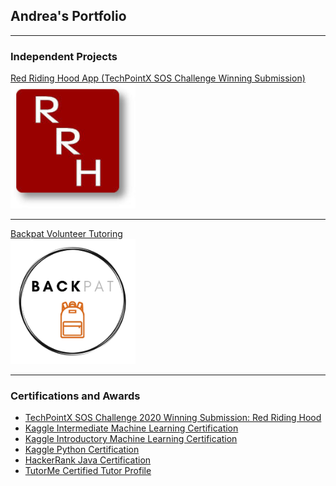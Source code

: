 ## Andrea's Portfolio

---

### Independent Projects

[Red Riding Hood App (TechPointX SOS Challenge Winning Submission)](/red_riding_hood) <br>
<img src="images/red_riding_hood_logo.jpg?raw=true" height="200" width="200"/>

---
[Backpat Volunteer Tutoring](/backpat) <br>
<img src="images/backpat_logo.png?raw=true" height="200" width="200"/>

---

### Certifications and Awards

- [TechPointX SOS Challenge 2020 Winning Submission: Red Riding Hood](https://devpost.com/software/red-riding-hood-2i47k3)
- [Kaggle Intermediate Machine Learning Certification](https://www.kaggle.com/learn/certification/andreawynn/intermediate-machine-learning)
- [Kaggle Introductory Machine Learning Certification](https://www.kaggle.com/learn/certification/andreawynn/intro-to-machine-learning)
- [Kaggle Python Certification](https://www.kaggle.com/learn/certification/andreawynn/python)
- [HackerRank Java Certification](https://www.hackerrank.com/certificates/8e67b1460247)
- [TutorMe Certified Tutor Profile](https://tutorme.com/tutors/264453/)


